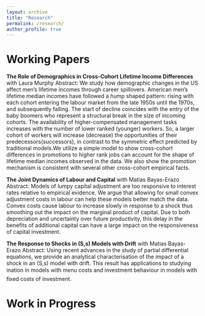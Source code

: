 ```yaml
---
layout: archive
title: "Research"
permalink: /research/
author_profile: true
---
```


Working Papers
=====

**The Role of Demographics in Cross-Cohort Lifetime Income Differences** with Laura Murphy
Abstract: We study how demographic changes in the US affect men’s lifetime incomes
through career spillovers. American men’s lifetime median incomes have followed a hump shaped
pattern: rising with each cohort entering the labour market from the late 1950s
until the 1970s, and subsequently falling. The start of decline coincides with the entry
of the baby boomers who represent a structural break in the size of incoming cohorts.
The availability of higher-compensated management tasks increases with the number of
lower ranked (younger) workers. So, a larger cohort of workers will increase (decrease)
the opportunities of their predecessors(successors), in contrast to the symmetric effect
predicted by traditional models.We utilize a simple model to show cross-cohort differences
in promotions to higher rank jobs can account for the shape of lifetime median incomes
observed in the data. We also show the promotion mechanism is consistent with several
other cross-cohort empirical facts.

**The Joint Dynamics of Labour and Capital** with Matias Bayas-Erazo
Abstract: Models of lumpy capital adjustment are too responsive to interest rates
relative to empirical evidence. We argue that allowing for small convex adjustment costs in
labour can help these models better match the data. Convex costs cause labour to increase
slowly in response to a shock thus smoothing out the impact on the marginal product of
capital. Due to both depreciation and uncertainty over future productivity, this delay in
the benefits of additional capital can have a large impact on the responsiveness of capital
investment.

**The Response to Shocks in (S,s) Models with Drift** with Matias Bayas-Erazo
Abstract: Using recent advances in the study of partial differential equations, we
provide an analytical characterisation of the impact of a shock in an (S,s) model with drift.
This result has applications to studying ination in models with menu costs and investment
behaviour in models with fixed costs of investment.


Work in Progress
=====
